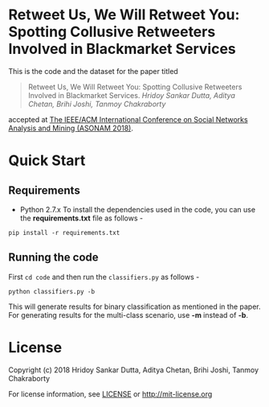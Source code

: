 # Retweet Us, We Will Retweet You: Spotting Collusive Retweeters Involved in Blackmarket Services

This is the code and the dataset for the paper titled 

>Retweet Us, We Will Retweet You: Spotting Collusive Retweeters Involved in Blackmarket Services. *Hridoy Sankar Dutta, Aditya Chetan, Brihi Joshi, Tanmoy Chakraborty*

accepted at [The IEEE/ACM International Conference on Social Networks Analysis and Mining (ASONAM 2018)](http://asonam.cpsc.ucalgary.ca/2018/).

# Quick Start

## Requirements

- Python 2.7.x
To install the dependencies used in the code, you can use the __requirements.txt__ file as follows -

```
pip install -r requirements.txt
```

## Running the code

First ```cd code``` and then run the ```classifiers.py``` as follows - 

```
python classifiers.py -b
```
This will generate results for binary classification as mentioned in the paper.
For generating results for the multi-class scenario, use __-m__ instead of __-b__.

# License 

Copyright (c) 2018 Hridoy Sankar Dutta, Aditya Chetan, Brihi Joshi, Tanmoy Chakraborty

For license information, see [LICENSE](LICENSE) or http://mit-license.org

